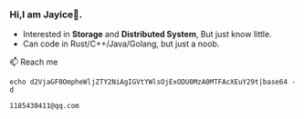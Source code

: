 ### Hi,I am Jayice👋.
- Interested in **Storage** and **Distributed System**, But just know little.
- Can code in Rust/C++/Java/Golang, but just a noob.

📫 Reach me
```
echo d2VjaGF0OmpheWljZTY2NiAgIGVtYWlsOjExODU0MzA0MTFAcXEuY29t|base64 -d

1185430411@qq.com
```

<!--
**JayiceZ/JayiceZ** is a ✨ _special_ ✨ repository because its `README.md` (this file) appears on your GitHub profile.

Here are some ideas to get you started:

- 🔭 I’m currently working on ...
- 👯 I’m looking to collaborate on ...
- 🤔 I’m looking for help with ...
- 💬 Ask me about ...
- 📫 How to reach me: ...
- 😄 Pronouns: ...
- ⚡ Fun fact: ...
-->
